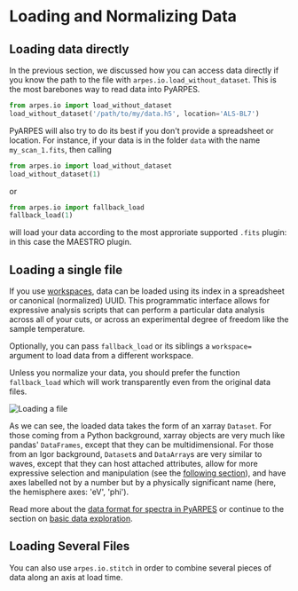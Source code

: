 # Loading and Normalizing Data

## Loading data directly

In the previous section, we discussed how you can access data directly if you know the path to the file with
`arpes.io.load_without_dataset`. This is the most barebones way to read data into PyARPES.

```python
from arpes.io import load_without_dataset
load_without_dataset('/path/to/my/data.h5', location='ALS-BL7')
```  

PyARPES will also try to do its best if you don't provide a spreadsheet or location. For instance, 
if your data is in the folder `data` with the name `my_scan_1.fits`, then calling

```python
from arpes.io import load_without_dataset
load_without_dataset(1)
```

or 

```python
from arpes.io import fallback_load
fallback_load(1)
```

will load your data according to the most approriate supported `.fits` plugin: in this case the MAESTRO plugin.

## Loading a single file

If you use [workspaces](/workspaces), data can be loaded using its index in a spreadsheet or canonical (normalized) UUID. This programmatic interface 
allows for expressive analysis scripts that can perform a particular data analysis across all of your cuts, 
or across an experimental degree of freedom like the sample temperature.

Optionally, you can pass `fallback_load` or its siblings a `workspace=` argument to load data
from a different workspace.

Unless you normalize your data, you should prefer the function `fallback_load` which will work 
transparently even from the original data files.  

![Loading a file](static/ld.png)

As we can see, the loaded data takes the form of an xarray `Dataset`. For those coming from a Python background,
xarray objects are very much like pandas' `DataFrames`, except that they can be multidimensional. For those from
an Igor background, `Dataset`s and `DataArray`s are very similar to waves, except that they can host attached 
attributes, allow for more expressive selection and manipulation (see the [following section](/basic-data-exploration)),
and have axes labelled not by a number but by a physically significant name (here, the hemisphere axes: 'eV', 'phi').

Read more about the [data format for spectra in PyARPES](/spectra) or continue to the section on 
[basic data exploration](/basic-data-exploration).

## Loading Several Files

You can also use `arpes.io.stitch` in order to combine several pieces of data along an axis at load time.